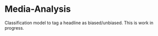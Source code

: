 # Media-Analysis

Classification model to tag a headline as biased/unbiased. This is work in progress.

